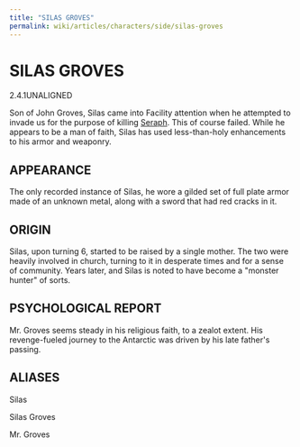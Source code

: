 ```yaml
---
title: "SILAS GROVES"
permalink: wiki/articles/characters/side/silas-groves
---
```

# SILAS GROVES
<span class="version">2.4.1</span><span class="faction">UNALIGNED</span> 

Son of John Groves, Silas came into Facility attention when he attempted to invade us for the purpose of killing [Seraph](/wiki/articles/characters/pantheon/seraph). This of course failed. While he appears to be a man of faith, Silas has used less-than-holy enhancements to his armor and weaponry.
## APPEARANCE
The only recorded instance of Silas, he wore a gilded set of full plate armor made of an unknown metal, along with a sword that had red cracks in it.
## ORIGIN
Silas, upon turning 6, started to be raised by a single mother. The two were heavily involved in church, turning to it in desperate times and for a sense of community. Years later, and Silas is noted to have become a "monster hunter" of sorts.
## PSYCHOLOGICAL REPORT
Mr. Groves seems steady in his religious faith, to a zealot extent. His revenge-fueled journey to the Antarctic was driven by his late father's passing.
## ALIASES
Silas

Silas Groves

Mr. Groves